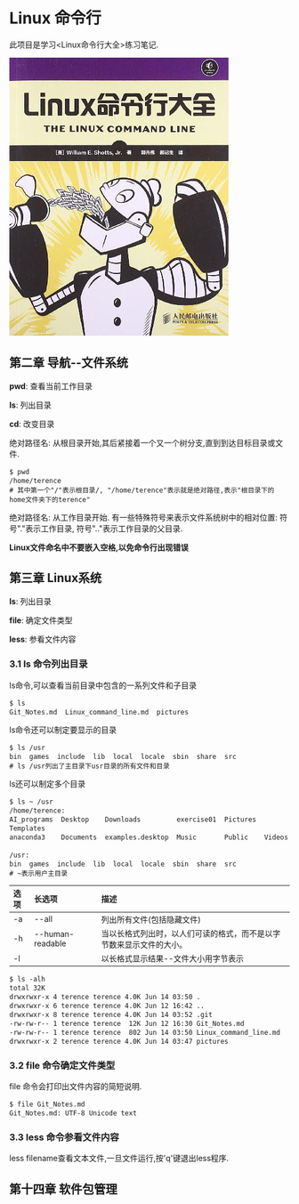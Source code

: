 # Linux  命令行

此项目是学习<Linux命令行大全>练习笔记.

![Linux命令行大全](./pictures/01_Linux命令行大全.jpg)


## 第二章 导航--文件系统

**pwd**: 查看当前工作目录

**ls**: 列出目录

**cd**: 改变目录

绝对路径名: 从根目录开始,其后紧接着一个又一个树分支,直到到达目标目录或文件.

```
$ pwd
/home/terence
# 其中第一个"/"表示根目录/, "/home/terence"表示就是绝对路径,表示"根目录下的home文件夹下的terence"
```

绝对路径名:  从工作目录开始. 有一些特殊符号来表示文件系统树中的相对位置: 符号"."表示工作目录, 符号".."表示工作目录的父目录.

**Linux文件命名中不要嵌入空格,以免命令行出现错误**



## 第三章 Linux系统

**ls**: 列出目录

**file**: 确定文件类型

**less**: 参看文件内容

### 3.1 ls 命令列出目录

ls命令,可以查看当前目录中包含的一系列文件和子目录

```
$ ls
Git_Notes.md  Linux_command_line.md  pictures
```

ls命令还可以制定要显示的目录

```
$ ls /usr
bin  games  include  lib  local  locale  sbin  share  src
# ls /usr列出了主目录下usr目录的所有文件和目录
```

ls还可以制定多个目录

```
$ ls ~ /usr
/home/terence:
AI_programs  Desktop    Downloads         exercise01  Pictures  Templates
anaconda3    Documents  examples.desktop  Music       Public    Videos

/usr:
bin  games  include  lib  local  locale  sbin  share  src
# ~表示用户主目录
```

| 选项 | 长选项           | 描述                                                         |
| :--- | :--------------- | :----------------------------------------------------------- |
| -a   | --all            | 列出所有文件(包括隐藏文件)                                   |
| -h   | --human-readable | 当以长格式列出时，以人们可读的格式，而不是以字节数来显示文件的大小。 |
| -l   |                  | 以长格式显示结果--文件大小用字节表示                         |

```
$ ls -alh
total 32K
drwxrwxr-x 4 terence terence 4.0K Jun 14 03:50 .
drwxrwxr-x 6 terence terence 4.0K Jun 12 16:42 ..
drwxrwxr-x 8 terence terence 4.0K Jun 14 03:52 .git
-rw-rw-r-- 1 terence terence  12K Jun 12 16:30 Git_Notes.md
-rw-rw-r-- 1 terence terence  802 Jun 14 03:50 Linux_command_line.md
drwxrwxr-x 2 terence terence 4.0K Jun 14 03:47 pictures
```

### 3.2 file 命令确定文件类型

file 命令会打印出文件内容的简短说明.

```
$ file Git_Notes.md 
Git_Notes.md: UTF-8 Unicode text
```



### 3.3 less 命令参看文件内容

less filename查看文本文件,一旦文件运行,按'q'键退出less程序.



## 第十四章 软件包管理

